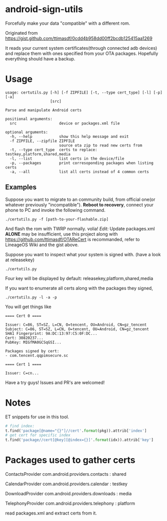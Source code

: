 # android-sign-utils
Forcefully make your data "compatible" with a different rom.

Originated from https://gist.github.com/ttimasdf/0cdd4b958dd00ff2bcdb125415aa1269

It reads your current system certificates(through connected adb devices) and replace them with ones specified from your OTA packages. Hopefully everything should have a backup.

# Usage

```
usage: certutils.py [-h] [-f ZIPFILE] [-t, --type cert_type] [-l] [-p] [-a]
                    [src]

Parse and manipulate Android certs

positional arguments:
  src                   device or packages.xml file

optional arguments:
  -h, --help            show this help message and exit
  -f ZIPFILE, --zipfile ZIPFILE
                        source ota zip to read new certs from
  -t, --type cert_type  certs to replace: testkey,platform,shared,media
  -l, --list            list certs in the device/file
  -p, --packages        print corresoponding packages when listing certs
  -a, --all             list all certs instead of 4 common certs
```

## Examples

Suppose you want to migrate to an community build, from official one(or whatever previously "incompatible"). **Reboot to recovery**, connect your phone to PC and invoke the following command.
```
./certutils.py -f [path-to-your-flashable.zip]
```
And flash the rom with TWRP normally. volia!
*Edit:* Update packages.xml **ALONE** may be insufficient, use this project along with https://github.com/ttimasdf/OTAReCert is recommanded, refer to LineageOS Wiki and the gist above.


Suppose you want to inspect what your system is signed with. (have a look at releasekey) 
```
./certutils.py
```
Four key will be displayed by default: releasekey,platform,shared,media


If you want to enumerate all certs along with the packages they signed,
```
./certutils.py -l -a -p
```

You will get things like
```
==== Cert 0 ====

Issuer: C=86, ST=SZ, L=CN, O=tencent, OU=Android, CN=gz_tencent
Subject: C=86, ST=SZ, L=CN, O=tencent, OU=Android, CN=gz_tencent
SHA1 Fingerprint: 9A:DC:13:97:C5:0F:DC...
Cert: 30820237...
PubKey: MIGfMA0GCSqGSI...

Packages signed by cert:
- com.tencent.qqpimsecure.sc

==== Cert 1 ====

Issuer: C=cn...
```

Have a try guys! Issues and PR's are welcomed!

# Notes

ET snippets for use in this tool.
```py
# find index:
t.find('package[@name="{}"]//cert'.format(pkg)).attrib['index']
# get cert for specific index
t.find('package//cert[@key][@index={}]'.format(idx)).attrib['key']
```

# Packages used to gather certs
ContactsProvider com.android.providers.contacts : shared

CalendarProvider com.android.providers.calendar : testkey

DownloadProvider com.android.providers.downloads : media

TelephonyProvider com.android.providers.telephony : platform


read packages.xml and extract certs from it.
